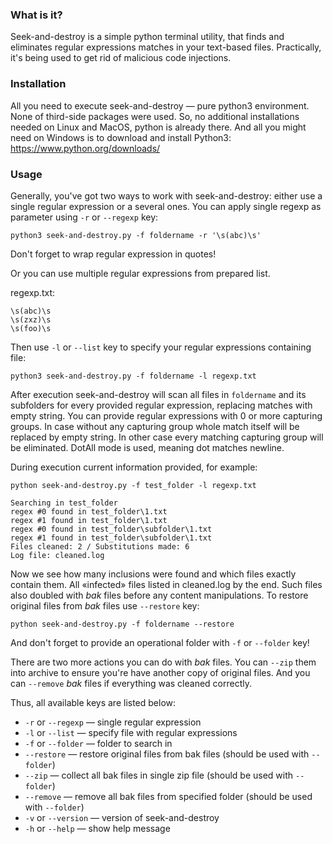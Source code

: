 ### What is it?

Seek-and-destroy is a simple python terminal utility, that finds and eliminates regular expressions matсhes in your text-based files. Practically, it's being used to get rid of malicious code injections.

### Installation

All you need to execute seek-and-destroy — pure python3 environment. None of third-side packages were used. So, no additional installations needed on Linux and MacOS, python is already there. And all you might need on Windows is to download and install Python3: https://www.python.org/downloads/

### Usage

Generally, you've got two ways to work with seek-and-destroy: either use a single regular expression or a several ones.
You can apply single regexp as parameter using `-r` or `--regexp` key:
    
    python3 seek-and-destroy.py -f foldername -r '\s(abc)\s'

Don't forget to wrap regular expression in quotes!


Or you can use multiple regular expressions from prepared list.

regexp.txt:

    \s(abc)\s
    \s(zxz)\s 
    \s(foo)\s 

Then use `-l` or `--list` key to specify your regular expressions containing file:

    python3 seek-and-destroy.py -f foldername -l regexp.txt

After execution seek-and-destroy will scan all files in `foldername` and its subfolders for every provided regular expression, replacing matches with empty string.
You can provide regular expressions with 0 or more capturing groups. In case without any capturing group whole match itself will be replaced by empty string. In other case every matching capturing group will be eliminated. DotAll mode is used, meaning dot matches newline. 

During execution current information provided, for example:

    python seek-and-destroy.py -f test_folder -l regexp.txt

    Searching in test_folder
    regex #0 found in test_folder\1.txt
    regex #1 found in test_folder\1.txt
    regex #0 found in test_folder\subfolder\1.txt
    regex #1 found in test_folder\subfolder\1.txt
    Files cleaned: 2 / Substitutions made: 6
    Log file: cleaned.log

Now we see how many inclusions were found and which files exactly contain them. All «infected» files listed in cleaned.log by the end. Such files also doubled with _bak_ files before any content manipulations. To restore original files from _bak_ files use `--restore` key:

    python seek-and-destroy.py -f foldername --restore

And don't forget to provide an operational folder with `-f` or `--folder` key!

There are two more actions you can do with _bak_ files. You can `--zip` them into archive to ensure you're have another copy of original files. And you can `--remove` _bak_ files if everything was cleaned correctly.

Thus, all available keys are listed below:

* `-r` or `--regexp` — single regular expression
* `-l` or `--list` — specify file with regular expressions
* `-f` or `--folder` — folder to search in
* `--restore` —  restore original files from bak files (should be used with `--folder`)
* `--zip` — collect all bak files in single zip file (should be used with `--folder`)
* `--remove` — remove all bak files from specified folder (should be used with `--folder`)
* `-v` or `--version` — version of seek-and-destroy
* `-h` or `--help` — show help message